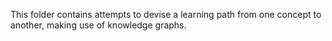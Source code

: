 This folder contains attempts to devise a learning path from one concept to another, making use of knowledge graphs.
